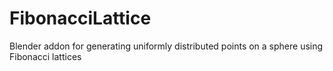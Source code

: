 # FibonacciLattice
Blender addon for generating uniformly distributed points on a sphere using Fibonacci lattices
